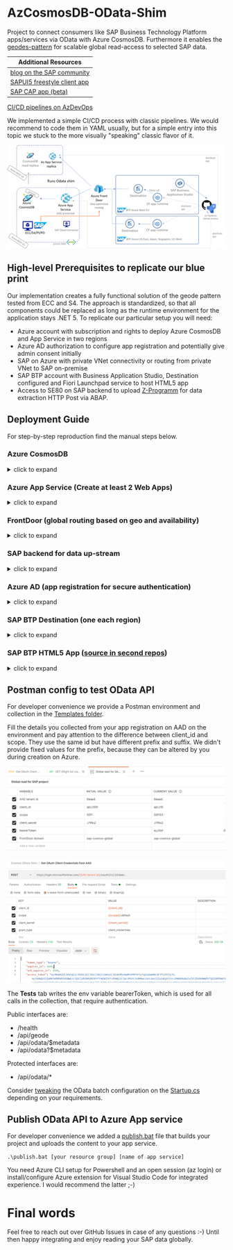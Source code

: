 # AzCosmosDB-OData-Shim

Project to connect consumers like SAP Business Technology Platform apps/services via OData with Azure CosmosDB. Furthermore it enables the [geodes-pattern](https://docs.microsoft.com/en-us/azure/architecture/patterns/geodes) for scalable global read-access to selected SAP data.

Additional Resources |
--- |
[blog on the SAP community](https://blogs.sap.com/2021/06/11/sap-where-can-i-get-toilet-paper-an-implementation-of-the-geodes-pattern-with-s4-btp-and-azure-cosmosdb/) |
[SAPUI5 freestyle client app](https://github.com/MartinPankraz/SAPUI5-CosmosDB-umbrella) |
[SAP CAP app (beta)](https://github.com/MartinPankraz/sap-cap-cosmos-app) |
[CI/CD pipelines on AzDevOps](https://dev.azure.com/mapankra/CosmosDB%20OData%20SAP%20umbrella)
<br>

We implemented a simple CI/CD process with classic pipelines. We would recommend to code them in YAML usually, but for a simple entry into this topic we stuck to the more visually "speaking" classic flavor of it.

![geode](images/geode-pattern.png)

## High-level Prerequisites to replicate our blue print

Our implementation creates a fully functional solution of the geode pattern tested from ECC and S4. The approach is standardized, so that all components could be replaced as long as the runtime environment for the application stays .NET 5. To replicate our particular setup you will need:

- Azure account with subscription and rights to deploy Azure CosmosDB and App Service in two regions
- Azure AD authorization to configure app registration and potentially give admin consent initially
- SAP on Azure with private VNet connectivity or routing from private VNet to SAP on-premise
- SAP BTP account with Business Application Studio, Destination configured and Fiori Launchpad service to host HTML5 app
- Access to SE80 on SAP backend to upload [Z-Programm](ZDemoFrontDoorReport.abap) for data extraction HTTP Post via ABAP.

## Deployment Guide
For step-by-step reproduction find the manual steps below.

### Azure CosmosDB
<details>
<summary>click to expand</summary>

We need at least two instance of Cosmos to verify global access. We configure global read and primary region write to avoid concurrent locking challenges in our blue print. Going forward you might want to think about global write too. In our case SAP backend will always override what is in Cosmos if there is a race condition.

Choose CosmosDB with Core SQL API
#### Basics
- Provide required fields and pay attention to your primary region choice.
- Choose capacity mode Provisioned Throughput to allow multi-region setup
#### Global Distribution
- Keep Geo-Redundancy disabled (we will add regions later)
- Multi-Region Writed disabled (check first section for reasoning)
#### Networking (private VNet required)
- Configure Private endpoint to make Cosmos only accessible from your private VNet that "knows" SAP
#### Backup and Encryption
- Configure as you wish. 

Wait for provisioning to finish.

#### Configure Cosmos Settings
- Replicate data globally -> add read regions as per your needs
- Default Consistency -> Understand your consistency choice and its impact on global read
- Firewall and virtual networks -> familiarize with settings to understand connectivity issues going forward. Allow access from Azure Portal and possibly from your admin ip to begin with. Ultimately your VPN or ExpressRoute connection should be leveraged over your private Azure VNet. In our case we are communication over a P2S VPN with Azure.
- Private Endpoint Connections -> Add a private endpoint for each private VNet in each region, where you are running Cosmos. Meaning you would need additional VNets to achieve private routing.
- Keys -> note down the primary key and URI for your appsettings.json.

#### Hosts file settings for local development
Since you protected your CosmosDB via its built-in firewall, private VNet and potentially a VPN, you need to make sure that you can reach it from your dev environment. In my case I added two entries to my hosts file (C:\Windows\System32\drivers\etc\hosts) to resolve the private endpoints on Azure from my P2S VPN connection.

```
10.---.--.14 sap-cosmos-sql.privatelink.documents.azure.com sap-cosmos-sql.documents.azure.com
10.---.--.15 sap-cosmos-sql-westeurope.privatelink.documents.azure.com sap-cosmos-sql-westeurope.documents.azure.com
```
You can collect your specific values from the generated Azure Private DNS Zone, that was created when you configured your private endpoints.

![dns](images/dns.png)
</details>

### Azure App Service (Create at least 2 Web Apps)
<details>
<summary>click to expand</summary>

- Instance Details -> Publish Code
- Runtime Stack -> .Net 5
- OS according to your needs. We ran on Windows during our implementation.
- Region -> match your CosmosDB instances (in our case West Europe and West US)
- App Service Plan (SKU) -> can be anything that supports SSL (currently default B1 for instance)

#### Configure App Service
- Essentials -> Health Check -> Enable and put path `/health`
##### Settings
- Networking -> Configure VNet integration with the related VNets where Cosmos private endpoints sit. Be aware you will need enough space for an additional empty subnet.
- Configuration -> Add app setting **geode-name** and put the location name where your app service runs (e.g europe or west us). We will use it later on for our geode service to be able to trace-back easily from where our requests were served
- Configuration -> Add app setting **WEBSITE_VNET_ROUTE_ALL** with value **1**. This ensures that all traffic leaving app service stays on the private VNet, so that it will use the private endpoint of CosmosDB. Otherwise you will see Firewall hits on Cosmos.
</details>

### FrontDoor (global routing based on geo and availability)
<details>
<summary>click to expand</summary>

- Create a resource in any resource group on Azure.
- Fill your desired front-end domain, Session Affinity disabled, WAF disabled
- Add a backend pool with our two azure app service backends (keep defaults "priority" 1 and "weight" 50), fill /health as health probe, https, Probe method HEAD, keep rest as is
- Add routing rule and keep rule defaults as is (pattern match on /* etc.)

Once provisioned pickup Frontend host URL for SAP BTP Destination setup later on.
</details>

### SAP backend for data up-stream
<details>
<summary>click to expand</summary>

- Create a destination named "AzureFrontDoor" for external https connections on **SM59** in your ABAP system
- Fill your FrontDoor address (yourdomain.azurefd.net) and port 443. Alternatively you could fill your private CosmosDB connectivity details and connect directly. The [ABAP SDK for Azure](https://github.com/microsoft/ABAP-SDK-for-Azure) could give you head start doing that. We advise **against** it, because the geode pattern would be bypassed. FrontDoor ensures that you reach the closest App Service and CosmosDB instance that is available.
- Set SSL active and maintain cert-list for Azure SSL certificates. You can do that from transaction **STRUST**. The certificate chain can be exported from any browser when you try to hit your FrontDoor domain and then inspect the certificates. You need to import the whole chain. While writing this doc that was:

    ![fd-cert-chain](images/fd-cert-chain.png)

- Once finished you should make the connection test from SM59 and see http 404 as response. When the process on STRUST was not successfull you will get an SSL handshake error here.
- Repeat the process for destination "AzureADLogin"
- Fill your AD login endpoint login.microsoftonline.com, port 443 and Path prefix: /[your AAD tenant id]/oauth2/v2.0/token
- Activate SSL and check **STRUST** once more if connection test fails

- Create an ABAP program on **SE80** based on the code in [ZDemoFrontDoorReport.abap](ZDemoFrontDoorReport.abap). It will leverage the popular demo data set SFlight.

*Note:*
I highly recommend checking the API calls through Postman first, because the http log on the SAP app server can be tedious. If you need to troubleshoot on SAP you would need to activate http trace info on SMICM, lock your work process on SAPGUI through SE38 (RSTRC000), navigate within that same session to SE80, trigger your progamm, go back to RSTRC000 and release your workpress and finally check the trace file on ST11 for your previously locked work process number.

</details>

### Azure AD (app registration for secure authentication)
<details>
<summary>click to expand</summary>

For simplicity we are configuring the OAuth2 Client Credentials Grant flow. Of course, you could adapt this to any other SAP CloudFoundry Destination supported flow, or replace the need for destination through SAP Cloud SDK or even other apps that integrate with Azure AD like SAP Identity Authentication Service etc.

- Create a new app registration to secure the Cosmos OData shim API exposed by Azure App Service.
- Overview -> note down the application (client) id, AAD tenant id, application ID URI for your appsettings.json locally, Postman requests and App Service environment variables
- Manage -> Certificate & Secrets -> Generate a secret and note it down (visible only once)
- Manage -> App roles -> Add Sflight (Allows access to Sfligh objects), add Reader (Allow app to read from Cosmos) and add Writer (Allow access to write to Cosmos). Those roles are refrenced on the [code](GenericODataWebAPI/Controllers/SflightController.cs)
- Manage -> API permissions -> Add permissions for just created roles and give admin consent. In case admin consent is hard to get and you are in a trial or PoC scenario, you could use a [free Azure subscription](https://azure.microsoft.com/free/) and register your app with that AAD even though the resources actually run in another subscription. Delegated permissions might get you around admin consent too, but require a more complex setup.

</details>

### SAP BTP Destination (one each region)
<details>
<summary>click to expand</summary>

Create a destination named "AzureCosmosDB" on subaccount level on your BTP cockpit (in our case one for west europe and for west us)

Property | Value
--- | --- 
`URL` | [your FrontDoor domain].azurefd.net
`Proxy Type` | Internet
`Authentication` | OAuth2ClientCredentials
`Client ID` | api://[Your app registration id in AAD]
`Client Secret` | the secret you generated in your app registration
`Token Service URL` | https://login.microsoftonline.com/[your AAD tenant id]/oauth2/v2.0/token


#### Additional Properties
Property | Value
--- | --- 
`HTML5.DynamicDestination` | value true
`scope` | "Your app registration id in AAD" (same as Client ID) **without** "api://" at the beginning **and** with suffix `/.default` at the end.
`WebIDEEnabled` | true
`WebIDEUsage` | odata_abap

</details>

### SAP BTP HTML5 App ([source in second repos](https://github.com/MartinPankraz/SAPUI5-CosmosDB-umbrella))
<details>
<summary>click to expand</summary>

Find the source for the consuming SAPUI5 app [here](https://github.com/MartinPankraz/SAPUI5-CosmosDB-umbrella).

- clone from GitHub and run in Business Application Studio with npm start or right click the webapp folder -> preview application
- build and deploy to cloud foundry the [usual way](https://developers.sap.com/tutorials/appstudio-sapui5-create.html#294b8b1d-0791-4e31-b9b1-525e533557c0)
- To be able to consume the HTML5 app you need to add a hosting service. We choose the SAP Fiori Launchpad service.

    ![ui5-app-screen](images/ui5-app-screen.png)

</details>

## Postman config to test OData API

For developer convenience we provide a Postman environment and collection in the [Templates folder](Templates).

Fill the details you collected from your app registration on AAD on the environment and pay attention to the difference between client_id and scope. They use the same id but have different prefix and suffix. We didn't provide fixed values for the prefix, because they can be altered by you during creation on Azure.

![pm-env](images/pm-env.png)

![pm-collection](images/pm-collection.png)

The **Tests** tab writes the env variable bearerToken, which is used for all calls in the collection, that require authentication.

Public interfaces are:

- /health
- /api/geode
- /api/odata/$metadata
- /api/odata?$metadata

Protected interfaces are:

- /api/odata/*

Consider [tweaking](https://docs.microsoft.com/en-us/odata/webapi/batch) the OData batch configuration on the [Startup.cs](GenericODataWebAPI/Startup.cs) depending on your requirements.

## Publish OData API to Azure App service

For developer convenience we added a [publish.bat](publish.bat) file that builds your project and uploads the content to your app service.
```
.\publish.bat [your resource group] [name of app service]
```
You need Azure CLI setup for Powershell and an open session (az login) or install/configure Azure extension for Visual Studio Code for integrated experience. I would recommend the latter ;-)

# Final words

Feel free to reach out over GitHub Issues in case of any questions :-) Until then happy integrating and enjoy reading your SAP data globally.